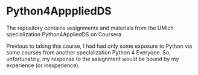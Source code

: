 # Python4ApppliedDS
The  repository contains assignments and materials from the UMich specialization Python4AppliedDS on Coursera

Previous to taking this course, I had had only some exposure to Python 
via some courses from another specialization Python 4 
Everyone. So, unfortunately, my response to the assignment would be bound by my experience (or inexperience).
